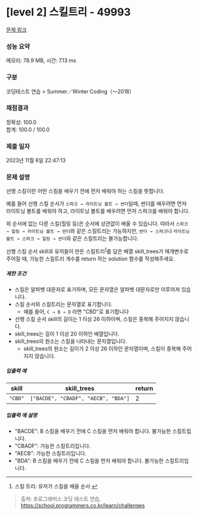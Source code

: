 # [level 2] 스킬트리 - 49993 

[문제 링크](https://school.programmers.co.kr/learn/courses/30/lessons/49993) 

### 성능 요약

메모리: 78.9 MB, 시간: 7.13 ms

### 구분

코딩테스트 연습 > Summer／Winter Coding（～2018）

### 채점결과

정확성: 100.0<br/>합계: 100.0 / 100.0

### 제출 일자

2023년 11월 6일 22:47:13

### 문제 설명

<p>선행 스킬이란 어떤 스킬을 배우기 전에 먼저 배워야 하는 스킬을 뜻합니다.</p>

<p>예를 들어 선행 스킬 순서가 <code>스파크 → 라이트닝 볼트 → 썬더</code>일때, 썬더를 배우려면 먼저 라이트닝 볼트를 배워야 하고, 라이트닝 볼트를 배우려면 먼저 스파크를 배워야 합니다.</p>

<p>위 순서에 없는 다른 스킬(힐링 등)은 순서에 상관없이 배울 수 있습니다. 따라서 <code>스파크 → 힐링 → 라이트닝 볼트 → 썬더</code>와 같은 스킬트리는 가능하지만, <code>썬더 → 스파크</code>나 <code>라이트닝 볼트 → 스파크 → 힐링 → 썬더</code>와 같은 스킬트리는 불가능합니다.</p>

<p>선행 스킬 순서 skill과 유저들이 만든 스킬트리<sup id="fnref1"><a href="#fn1">1</a></sup>를 담은 배열 skill_trees가 매개변수로 주어질 때, 가능한 스킬트리 개수를 return 하는 solution 함수를 작성해주세요.</p>

<h5>제한 조건</h5>

<ul>
<li>스킬은 알파벳 대문자로 표기하며, 모든 문자열은 알파벳 대문자로만 이루어져 있습니다.</li>
<li>스킬 순서와 스킬트리는 문자열로 표기합니다.

<ul>
<li>예를 들어, <code>C → B → D</code> 라면 "CBD"로 표기합니다</li>
</ul></li>
<li>선행 스킬 순서 skill의 길이는 1 이상 26 이하이며, 스킬은 중복해 주어지지 않습니다.</li>
<li>skill_trees는 길이 1 이상 20 이하인 배열입니다.</li>
<li>skill_trees의 원소는 스킬을 나타내는 문자열입니다.

<ul>
<li>skill_trees의 원소는 길이가 2 이상 26 이하인 문자열이며, 스킬이 중복해 주어지지 않습니다.</li>
</ul></li>
</ul>

<h5>입출력 예</h5>
<table class="table">
        <thead><tr>
<th>skill</th>
<th>skill_trees</th>
<th>return</th>
</tr>
</thead>
        <tbody><tr>
<td><code>"CBD"</code></td>
<td><code>["BACDE", "CBADF", "AECB", "BDA"]</code></td>
<td>2</td>
</tr>
</tbody>
      </table>
<h5>입출력 예 설명</h5>

<ul>
<li>"BACDE": B 스킬을 배우기 전에 C 스킬을 먼저 배워야 합니다. 불가능한 스킬트립니다.</li>
<li>"CBADF": 가능한 스킬트리입니다.</li>
<li>"AECB": 가능한 스킬트리입니다.</li>
<li>"BDA": B 스킬을 배우기 전에 C 스킬을 먼저 배워야 합니다. 불가능한 스킬트리입니다.</li>
</ul>

<div class="footnotes">
<hr>
<ol>

<li id="fn1">
<p>스킬 트리: 유저가 스킬을 배울 순서&nbsp;<a href="#fnref1">↩</a></p>
</li>

</ol>
</div>


> 출처: 프로그래머스 코딩 테스트 연습, https://school.programmers.co.kr/learn/challenges